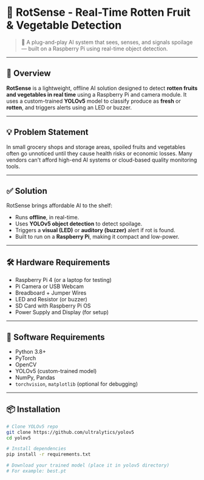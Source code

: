 # 🍎 RotSense - Real-Time Rotten Fruit & Vegetable Detection

> 🚀 A plug-and-play AI system that sees, senses, and signals spoilage — built on a Raspberry Pi using real-time object detection.

---

## 🧠 Overview

**RotSense** is a lightweight, offline AI solution designed to detect **rotten fruits and vegetables in real time** using a Raspberry Pi and camera module. It uses a custom-trained **YOLOv5** model to classify produce as **fresh** or **rotten**, and triggers alerts using an LED or buzzer.

---

## 💡 Problem Statement

In small grocery shops and storage areas, spoiled fruits and vegetables often go unnoticed until they cause health risks or economic losses. Many vendors can't afford high-end AI systems or cloud-based quality monitoring tools.

---

## ✅ Solution

RotSense brings affordable AI to the shelf:
- Runs **offline**, in real-time.
- Uses **YOLOv5 object detection** to detect spoilage.
- Triggers a **visual (LED)** or **auditory (buzzer)** alert if rot is found.
- Built to run on a **Raspberry Pi**, making it compact and low-power.

---

## 🛠️ Hardware Requirements

- Raspberry Pi 4 (or a laptop for testing)
- Pi Camera or USB Webcam
- Breadboard + Jumper Wires
- LED and Resistor (or buzzer)
- SD Card with Raspberry Pi OS
- Power Supply and Display (for setup)

---

## 🧰 Software Requirements

- Python 3.8+
- PyTorch
- OpenCV
- YOLOv5 (custom-trained model)
- NumPy, Pandas
- `torchvision`, `matplotlib` (optional for debugging)

---

## 📦 Installation

```bash
# Clone YOLOv5 repo
git clone https://github.com/ultralytics/yolov5
cd yolov5

# Install dependencies
pip install -r requirements.txt

# Download your trained model (place it in yolov5 directory)
# For example: best.pt
